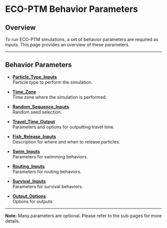 # ECO-PTM Behavior Parameters

## Overview

To run ECO-PTM simulations, a set of behavior parameters are required as inputs. This page provides an overview of these parameters.

---

## Behavior Parameters

- **[Particle_Type_Inputs](Particle_Type_Inputs.md)**  
  Particle type to perform the simulation.

- **[Time_Zone](Time_Zone.md)**  
  Time zone where the simulation is performed.

- **[Random_Sequence_Inputs](Random_Sequence_Inputs.md)**  
  Random seed selection.

- **[Travel_Time_Output](Travel_Time_Output.md)**  
  Parameters and options for outputting travel time.

- **[Fish_Release_Inputs](Fish_Release_Inputs.md)**  
  Description for where and when to release particles.

- **[Swim_Inputs](Swim_Inputs.md)**  
  Parameters for swimming behaviors.

- **[Routing_Inputs](Route_Inputs.md)**  
  Parameters for routing behaviors.

- **[Survival_Inputs](Survival_Inputs.md)**  
  Parameters for survival behaviors.

- **[Output_Options](Output_Options.md)**  
  Options for outputs.

---

**Note:** Many parameters are optional. Please refer to the sub-pages for more details.